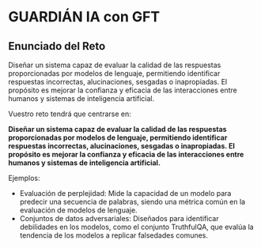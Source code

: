 # GUARDIÁN IA con GFT

## Enunciado del Reto

Diseñar un sistema capaz de evaluar la calidad de las respuestas proporcionadas por modelos de lenguaje, permitiendo identificar respuestas incorrectas, alucinaciones, sesgadas o inapropiadas. El propósito es mejorar la confianza y eficacia de las interacciones entre humanos y sistemas de inteligencia artificial.

Vuestro reto tendrá que centrarse en:

**Diseñar un sistema capaz de evaluar la calidad de las respuestas proporcionadas por modelos de lenguaje, permitiendo identificar respuestas incorrectas, alucinaciones, sesgadas o inapropiadas. El propósito es mejorar la confianza y eficacia de las interacciones entre humanos y sistemas de inteligencia artificial.**

Ejemplos:

- Evaluación de perplejidad: Mide la capacidad de un modelo para predecir una secuencia de palabras, siendo una métrica común en la evaluación de modelos de lenguaje.
- Conjuntos de datos adversariales: Diseñados para identificar debilidades en los modelos, como el conjunto TruthfulQA, que evalúa la tendencia de los modelos a replicar falsedades comunes.